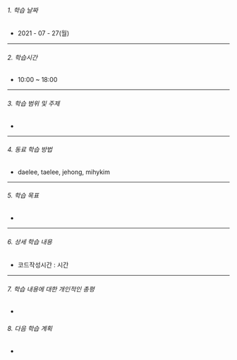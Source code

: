 

###### 1. 학습 날짜

- 2021 - 07 - 27(월)

---

###### 2. 학습시간

- 10:00 ~ 18:00

---

###### 3. 학습 범위 및 주제

- 

---

###### 4. 동료 학습 방법 

- daelee, taelee, jehong, mihykim

---

###### 5. 학습 목표 

- 

---

###### 6. 상세 학습 내용

- 코드작성시간 :  시간

---

###### 7. 학습 내용에 대한 개인적인 총평

- 

###### 8. 다음 학습 계획

- 